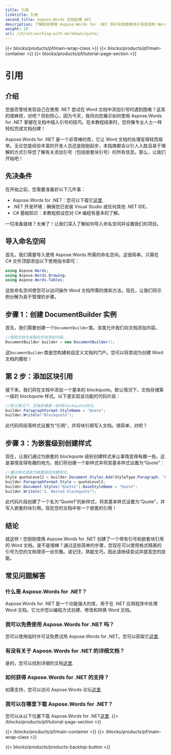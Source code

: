 ```yaml
---
title: 引用
linktitle: 引用
second_title: Aspose.Words 文档处理 API
description: 了解如何使用 Aspose.Words for .NET 将引号和嵌套块引号添加到 Word 文档中。按照此分步指南掌握文档创建。
weight: 10
url: /zh/net/working-with-markdown/quote/
---
```


{{< blocks/products/pf/main-wrap-class >}}
{{< blocks/products/pf/main-container >}}
{{< blocks/products/pf/tutorial-page-section >}}

# 引用

## 介绍

您是否曾经发现自己在使用 .NET 尝试在 Word 文档中添加引号时遇到困难？这真的很麻烦，对吧？但别担心，因为今天，我将向您展示如何使用 Aspose.Words for .NET 掌握在文档中插入引号的技巧。在本教程结束时，您将像专业人士一样轻松完成文档创建！

Aspose.Words for .NET 是一个非常棒的库，它让 Word 文档的处理变得轻而易举。无论您是经验丰富的开发人员还是刚刚起步，本指南都会以引人入胜且易于理解的方式引导您了解有关添加引号（包括嵌套块引号）的所有信息。那么，让我们开始吧！

## 先决条件

在开始之前，您需要准备好以下几件事：

-  Aspose.Words for .NET：您可以下载它[这里](https://releases.aspose.com/words/net/).
- .NET 开发环境：确保您已安装 Visual Studio 或任何其他 .NET IDE。
- C# 基础知识：本教程假设您对 C# 编程有基本的了解。

一切准备就绪？太棒了！让我们深入了解如何导入命名空间并设置我们的项目。

## 导入命名空间

首先，我们需要导入使用 Aspose.Words 所需的命名空间。这很简单。只需在 C# 文件顶部添加以下使用指令即可：

```csharp
using Aspose.Words;
using Aspose.Words.Drawing;
using Aspose.Words.Tables;
```

这些命名空间使您可以访问操作 Word 文档所需的类和方法。现在，让我们将示例分解为易于管理的步骤。

## 步骤 1：创建 DocumentBuilder 实例

首先，我们需要创建一个`DocumentBuilder`类。该类允许我们向文档添加内容。

```csharp
//使用文档生成器向文档添加内容。
DocumentBuilder builder = new DocumentBuilder();
```

这`DocumentBuilder`类是您构建和自定义文档的门户。您可以将其视为创建 Word 文档的魔杖！

## 第 2 步：添加区块引用

接下来，我们将在文档中添加一个基本的 blockquote。默认情况下，文档存储第一级的 blockquote 样式。以下是实现该功能的代码片段：

```csharp
//默认情况下，文档存储第一级的blockquote样式。
builder.ParagraphFormat.StyleName = "Quote";
builder.Writeln("Blockquote");
```

此代码将段落样式设置为“引用”，并将块引用写入文档。很简单，对吧？

## 步骤 3：为嵌套级别创建样式

现在，让我们通过为嵌套的 blockquote 级别创建样式来让事情变得有趣一些。这是事情变得有趣的地方。我们将创建一个新样式并将其基本样式设置为“Quote”：

```csharp
//通过样式继承为嵌套级别创建样式。
Style quoteLevel2 = builder.Document.Styles.Add(StyleType.Paragraph, "Quote1");
builder.ParagraphFormat.Style = quoteLevel2;
builder.Document.Styles["Quote1"].BaseStyleName = "Quote";
builder.Writeln("1. Nested blockquote");
```

此代码片段创建了一个名为“Quote1”的新样式，将其基本样式设置为“Quote”，并写入嵌套的块引用。现在您的文档中有一个嵌套的引用！

## 结论

就这样！您刚刚使用 Aspose.Words for .NET 创建了一个带有引号和嵌套块引用的 Word 文档。是不是很棒？通过这些简单的步骤，您现在可以使用格式精美的引号为您的文档增添一丝优雅。请记住，熟能生巧，因此请继续尝试并提高您的技能。

## 常见问题解答

### 什么是 Aspose.Words for .NET？

Aspose.Words for .NET 是一个功能强大的库，用于在 .NET 应用程序中处理 Word 文档。它允许您以编程方式创建、修改和转换 Word 文档。

### 我可以免费使用 Aspose.Words for .NET 吗？

您可以使用临时许可证免费试用 Aspose.Words for .NET。您可以获取它[这里](https://purchase.aspose.com/temporary-license/).

### 有没有关于 Aspose.Words for .NET 的详细文档？

是的，您可以找到详细的文档[这里](https://reference.aspose.com/words/net/).

### 如何获得 Aspose.Words for .NET 的支持？

如需支持，您可以访问 Aspose.Words 论坛[这里](https://forum.aspose.com/c/words/8).

### 我可以在哪里下载 Aspose.Words for .NET？

您可以从以下位置下载 Aspose.Words for .NET[这里](https://releases.aspose.com/words/net/).
{{< /blocks/products/pf/tutorial-page-section >}}

{{< /blocks/products/pf/main-container >}}
{{< /blocks/products/pf/main-wrap-class >}}

{{< blocks/products/products-backtop-button >}}
